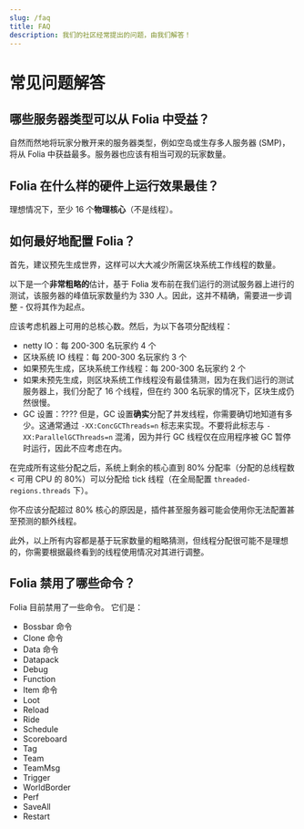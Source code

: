```yaml
---
slug: /faq
title: FAQ
description: 我们的社区经常提出的问题，由我们解答！
---
```


# 常见问题解答

## 哪些服务器类型可以从 Folia 中受益？
自然而然地将玩家分散开来的服务器类型，例如空岛或生存多人服务器 (SMP)，将从 Folia 中获益最多。服务器也应该有相当可观的玩家数量。

## Folia 在什么样的硬件上运行效果最佳？
理想情况下，至少 16 个**物理核心**（不是线程）。

## 如何最好地配置 Folia？
首先，建议预先生成世界，这样可以大大减少所需区块系统工作线程的数量。

以下是一个**非常粗略的**估计，基于 Folia 发布前在我们运行的测试服务器上进行的测试，该服务器的峰值玩家数量约为 330 人。因此，这并不精确，需要进一步调整 - 仅将其作为起点。

应该考虑机器上可用的总核心数。然后，为以下各项分配线程：
- netty IO：每 200-300 名玩家约 4 个
- 区块系统 IO 线程：每 200-300 名玩家约 3 个
- 如果预先生成，区块系统工作线程：每 200-300 名玩家约 2 个
- 如果未预先生成，则区块系统工作线程没有最佳猜测，因为在我们运行的测试服务器上，我们分配了 16 个线程，但在约 300 名玩家的情况下，区块生成仍然很慢。
- GC 设置：???? 但是，GC 设置**确实**分配了并发线程，你需要确切地知道有多少。这通常通过 `-XX:ConcGCThreads=n` 标志来实现。不要将此标志与 `-XX:ParallelGCThreads=n` 混淆，因为并行 GC 线程仅在应用程序被 GC 暂停时运行，因此不应考虑在内。

在完成所有这些分配之后，系统上剩余的核心直到 80% 分配率（分配的总线程数 < 可用 CPU 的 80%）可以分配给 tick 线程（在全局配置 `threaded-regions.threads` 下）。

你不应该分配超过 80% 核心的原因是，插件甚至服务器可能会使用你无法配置甚至预测的额外线程。

此外，以上所有内容都是基于玩家数量的粗略猜测，但线程分配很可能不是理想的，你需要根据最终看到的线程使用情况对其进行调整。

## Folia 禁用了哪些命令？
Folia 目前禁用了一些命令。 它们是：
- Bossbar 命令
- Clone 命令
- Data 命令
- Datapack
- Debug
- Function
- Item 命令
- Loot
- Reload
- Ride
- Schedule
- Scoreboard
- Tag
- Team
- TeamMsg
- Trigger
- WorldBorder
- Perf
- SaveAll
- Restart
